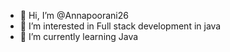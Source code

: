 - 👋 Hi, I’m @Annapoorani26
- 👀 I’m interested in Full stack development in java
- 🌱 I’m currently learning Java 

